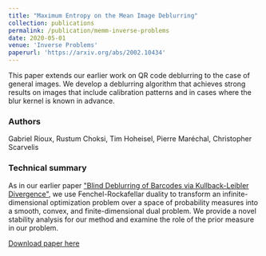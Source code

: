 ```yaml
---
title: "Maximum Entropy on the Mean Image Deblurring"
collection: publications
permalink: /publication/memm-inverse-problems
date: 2020-05-01
venue: 'Inverse Problems'
paperurl: 'https://arxiv.org/abs/2002.10434'
---
```

This paper extends our earlier work on QR code deblurring to the case of general images. We develop a deblurring algorithm that achieves strong results on images that include calibration patterns and in cases where the blur kernel is known in advance.

### Authors

Gabriel Rioux, Rustum Choksi, Tim Hoheisel, Pierre Maréchal, Christopher Scarvelis

### Technical summary

As in our earlier paper ["Blind Deblurring of Barcodes via Kullback-Leibler Divergence"](https://cscarv.github.io/publication/kl-deblurring), we use Fenchel-Rockafellar duality to transform an infinite-dimensional optimization problem over a space of probability measures into a smooth, convex, and finite-dimensional dual problem. We provide a novel stability analysis for our method and examine the role of the prior measure in our problem.

[Download paper here](https://arxiv.org/pdf/2002.10434.pdf)
